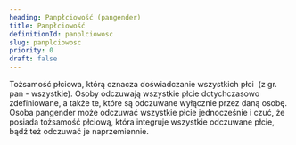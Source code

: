 ```yaml
---
heading: Panpłciowość (pangender)
title: Panpłciowość
definitionId: panplciowosc
slug: panplciowosc
priority: 0
draft: false
---
```

Tożsamość płciowa, którą oznacza doświadczanie wszystkich płci  (z gr. pan - wszystkie). Osoby odczuwają wszystkie płcie dotychczasowo zdefiniowane, a także te, które są odczuwane wyłącznie przez daną osobę. Osoba pangender może odczuwać wszystkie płcie jednocześnie i czuć, że posiada tożsamość płciową, która integruje wszystkie odczuwane płcie, bądź też odczuwać je naprzemiennie.